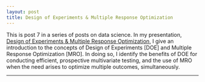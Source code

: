 ```yaml
---
layout: post
title: Design of Experiments & Multiple Response Optimization
---
```


This is post 7 in a series of posts on data science.  In my presentation, [Design of Experiments & Multiple Response Optimization](https://github.com/Codr99/Portfolio/blob/master/DOE%26MRO.pdf), I give an introduction to the concepts of Design of Experiments [DOE] and Multiple Response Optimization [MRO].  In doing so, I identify the benefits of DOE for conducting efficient, prospective multivariate testing, and the use of MRO when the need arises to optimize multiple outcomes, simultaneously.

<hr>
